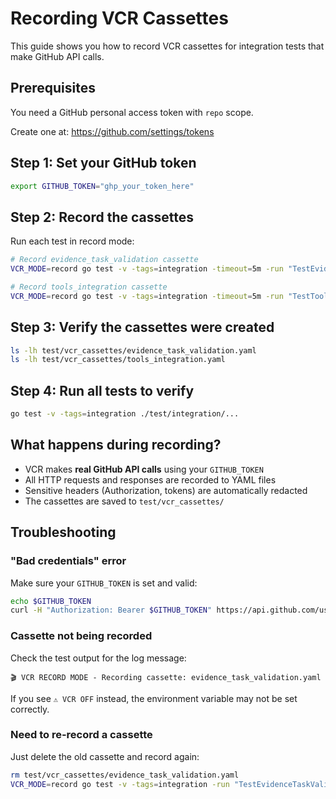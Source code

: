 # Recording VCR Cassettes

This guide shows you how to record VCR cassettes for integration tests that make GitHub API calls.

## Prerequisites

You need a GitHub personal access token with `repo` scope.

Create one at: https://github.com/settings/tokens

## Step 1: Set your GitHub token

```bash
export GITHUB_TOKEN="ghp_your_token_here"
```

## Step 2: Record the cassettes

Run each test in record mode:

```bash
# Record evidence_task_validation cassette
VCR_MODE=record go test -v -tags=integration -timeout=5m -run "TestEvidenceTaskValidation" ./test/integration/

# Record tools_integration cassette
VCR_MODE=record go test -v -tags=integration -timeout=5m -run "TestToolsIntegration" ./test/integration/
```

## Step 3: Verify the cassettes were created

```bash
ls -lh test/vcr_cassettes/evidence_task_validation.yaml
ls -lh test/vcr_cassettes/tools_integration.yaml
```

## Step 4: Run all tests to verify

```bash
go test -v -tags=integration ./test/integration/...
```

## What happens during recording?

- VCR makes **real GitHub API calls** using your `GITHUB_TOKEN`
- All HTTP requests and responses are recorded to YAML files
- Sensitive headers (Authorization, tokens) are automatically redacted
- The cassettes are saved to `test/vcr_cassettes/`

## Troubleshooting

### "Bad credentials" error
Make sure your `GITHUB_TOKEN` is set and valid:
```bash
echo $GITHUB_TOKEN
curl -H "Authorization: Bearer $GITHUB_TOKEN" https://api.github.com/user
```

### Cassette not being recorded
Check the test output for the log message:
```
🎬 VCR RECORD MODE - Recording cassette: evidence_task_validation.yaml
```

If you see `⚠️ VCR OFF` instead, the environment variable may not be set correctly.

### Need to re-record a cassette
Just delete the old cassette and record again:
```bash
rm test/vcr_cassettes/evidence_task_validation.yaml
VCR_MODE=record go test -v -tags=integration -run "TestEvidenceTaskValidation" ./test/integration/
```
